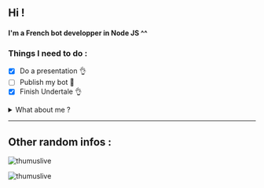 ## Hi !
#### I'm a French bot developper in Node JS ^^

### Things I need to do :

- [x] Do a presentation :ok_hand:
- [ ] Publish my bot :eyes:
- [x] Finish Undertale :ok_hand:

<details>
<summary>What about me ?</summary>
  
* Languages : Javascript, Python, Ruby, Java (a little), C#
* App I'm using : Unity3D, Codium, Eclipse, ngrok, etc...

</details>

---

## Other random infos :

<p align="left"> <img src=https://github-readme-stats.vercel.app/api?username=thumuslive&show_icons=true alt=thumuslive />
<p align="left"> <img src=https://github-readme-stats.vercel.app/api/top-langs/?username=thumuslive&show_icons=true alt=thumuslive />
